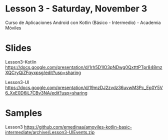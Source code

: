 # Lesson 3 - Saturday, November 3
Curso de Aplicaciones Android con Kotlin (Básico - Intermedio) - Academia Móviles

# Slides

Lesson3-Kotlin https://docs.google.com/presentation/d/1rh5D1lO3pNDwg0QxtttPTpr848mzXQCryQiZFqyxpsg/edit?usp=sharing

Lesson3-UI https://docs.google.com/presentation/d/19mzDJ2zvdz36uvwM3Pc_Ep0Y5V6_XxE0D6iL7CBv3NA/edit?usp=sharing

# Samples

Lesson3 https://github.com/emedinaa/amoviles-kotlin-basic-intermediate/archive/Lesson3-UIEvents.zip
